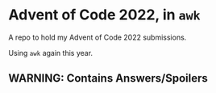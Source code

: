 # Advent of Code 2022, in `awk`

A repo to hold my Advent of Code 2022 submissions.

Using `awk` again this year.

## WARNING: Contains Answers/Spoilers
